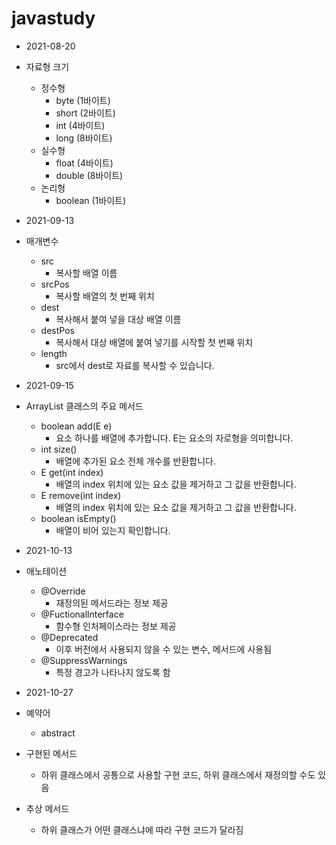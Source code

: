 # javastudy
  - 2021-08-20
  - 자료형 크기
    - 정수형 
      -  byte (1바이트)
      -  short (2바이트)
      -  int (4바이트)
      -  long (8바이트)
    - 실수형
      - float (4바이트)
      - double (8바이트)
    - 논리형
      - boolean (1바이트)

  - 2021-09-13
  - 매개변수
      - src
        - 복사할 배열 이름
      - srcPos
        - 복사할 배열의 첫 번째 위치
      - dest
        - 복사해서 붙여 넣을 대상 배열 이름
      - destPos
        - 복사해서 대상 배열에 붙여 넣기를 시작할 첫 번째 위치
      - length
        - src에서 dest로 자료를 복사할 수 있습니다.
  - 2021-09-15
  - ArrayList 클래스의 주요 메서드
      - boolean add(E e)
        - 요소 하나를 배열에 추가합니다. E는 요소의 자로형을 의미합니다.
      - int size()
        - 배열에 추가된 요소 전체 개수를 반환합니다.
      - E get(int index)
        - 배열의 index 위치에 있는 요소 값을 제거하고 그 값을 반환합니다.
      - E remove(int index)
        - 배열의 index 위치에 있는 요소 값을 제거하고 그 값을 반환합니다.
      - boolean isEmpty()
        - 배열이 비어 있는지 확인합니다.
  - 2021-10-13
  - 애노테이션
      - @Override
        - 재정의된 메서드라는 정보 제공
      - @Fuctionallnterface
        - 함수형 인처페이스라는 정보 제공
      - @Deprecated
        - 이후 버전에서 사용되지 않을 수 있는 변수, 메서드에 사용됨
      - @SuppressWarnings
        - 특정 경고가 나타나지 않도록 함
  - 2021-10-27
  - 예약어
      - abstract
  - 구현된 메서드
      - 하위 클래스에서 공통으로 사용할 구현 코드, 하위 클래스에서 재정의할 수도 있음
  - 추상 메서드
      - 하위 클래스가 어떤 클래스냐에 따라 구현 코드가 달라짐  
